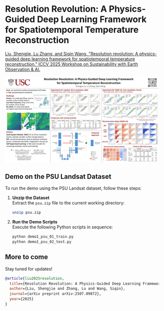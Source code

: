 # Resolution Revolution: A Physics-Guided Deep Learning Framework for Spatiotemporal Temperature Reconstruction


[Liu, Shengjie, Lu Zhang, and Siqin Wang. "Resolution revolution: A physics-guided deep learning framework for spatiotemporal temperature reconstruction." ICCV 2025 Workshop on Sustainability with Earth Observation & AI.](https://arxiv.org/abs/2507.09872) 

[![](im/poster_small.jpg)](im/poster.png)

## Demo on the PSU Landsat Dataset

To run the demo using the PSU Landsat dataset, follow these steps:

1. **Unzip the Dataset**  
   Extract the `psu.zip` file to the current working directory:
   ```bash
   unzip psu.zip
   ```

2. **Run the Demo Scripts**  
   Execute the following Python scripts in sequence:
   ```bash
   python demo1_psu_01_train.py
   python demo1_psu_02_test.py
   ```

## More to come

Stay tuned for updates!



```bibtex
@article{liu2025resolution,
  title={Resolution Revolution: A Physics-Guided Deep Learning Framework for Spatiotemporal Temperature Reconstruction},
  author={Liu, Shengjie and Zhang, Lu and Wang, Siqin},
  journal={arXiv preprint arXiv:2507.09872},
  year={2025}
}
```

